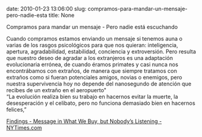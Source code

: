 date: 2010-01-23 13:06:00
slug: compramos-para-mandar-un-mensaje-pero-nadie-esta
title: None

Compramos para mandar un mensaje - Pero nadie está escuchando

Cuando compramos estamos enviando un mensaje si tenemos auna o varias de los rasgos psicológicos para que nos quieran: inteligencia, apertura, agradabilidad, estabilidad, conciencia y extroversión. Pero resulta que nuestro deseo de agradar a los extranjeros es una adaptación evolucionaria errónea, de cuando éramos primates y casi nunca nos encontrábamos con extraños, de manera que siempre tratamos con extraños como si fueran potenciales amigos, novias o enemigos, pero nuestra supervivencia hoy no depende del nanosegundo de atención que recibes de un extraño en el aeropuerto"  
“La evolución realiza bien su trabajo en hacernos evitar la muerte, la desesperación y el celibato, pero no funciona demasiado bien en hacernos felices,”

[Findings - Message in What We Buy, but Nobody’s Listening - NYTimes.com](http://www.nytimes.com/2009/05/19/science/19tier.html?_r=1&partner=rss&emc=rss)


